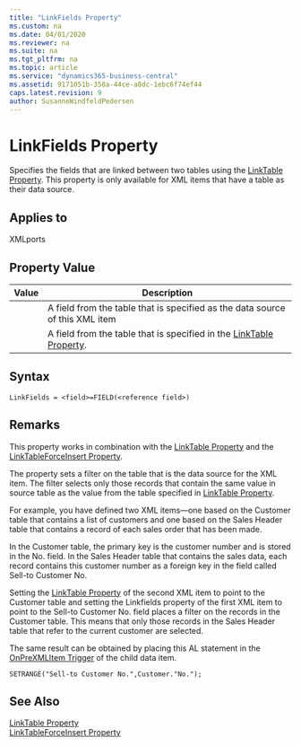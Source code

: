 ```yaml
---
title: "LinkFields Property"
ms.custom: na
ms.date: 04/01/2020
ms.reviewer: na
ms.suite: na
ms.tgt_pltfrm: na
ms.topic: article
ms.service: "dynamics365-business-central"
ms.assetid: 9171051b-358a-44ce-a8dc-1ebc6f74ef44
caps.latest.revision: 9
author: SusanneWindfeldPedersen
---
```


 

# LinkFields Property
Specifies the fields that are linked between two tables using the [LinkTable Property](devenv-linktable-property.md). This property is only available for XML items that have a table as their data source.  
  
## Applies to  
 XMLports  
  
## Property Value  
  
|**Value**|**Description**|  
|---------------|---------------------|  
|**<field>**|A field from the table that is specified as the data source of this XML item|  
|**<reference field>**|A field from the table that is specified in the [LinkTable Property](devenv-linktable-property.md).|  
  
## Syntax
```  
LinkFields = <field>=FIELD(<reference field>)   
```  
 ## Remarks  
 
 This property works in combination with the [LinkTable Property](devenv-linktable-property.md) and the [LinkTableForceInsert Property](devenv-linktableforceinsert-property.md).  
  
 The property sets a filter on the table that is the data source for the XML item. The filter selects only those records that contain the same **<field>** value in source table as the **<reference field>** value from the table specified in [LinkTable Property](devenv-linktable-property.md).  
  
 For example, you have defined two XML items—one based on the Customer table that contains a list of customers and one based on the Sales Header table that contains a record of each sales order that has been made.  
  
 In the Customer table, the primary key is the customer number and is stored in the No. field. In the Sales Header table that contains the sales data, each record contains this customer number as a foreign key in the field called Sell-to Customer No.  
  
 Setting the [LinkTable Property](devenv-linktable-property.md) of the second XML item to point to the Customer table and setting the Linkfields property of the first XML item to point to the Sell-to Customer No. field places a filter on the records in the Customer table. This means that only those records in the Sales Header table that refer to the current customer are selected.  
  
 The same result can be obtained by placing this AL statement in the [OnPreXMLItem Trigger](../triggers/devenv-onprexmlitem-trigger.md) of the child data item.  
  
```  
SETRANGE("Sell-to Customer No.",Customer."No.");  
```  
  
## See Also  
 [LinkTable Property](devenv-linktable-property.md)   
 [LinkTableForceInsert Property](devenv-linktableforceinsert-property.md)
